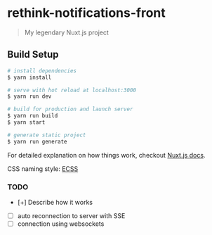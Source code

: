 # rethink-notifications-front

> My legendary Nuxt.js project

## Build Setup

``` bash
# install dependencies
$ yarn install

# serve with hot reload at localhost:3000
$ yarn run dev

# build for production and launch server
$ yarn run build
$ yarn start

# generate static project
$ yarn run generate
```

For detailed explanation on how things work, checkout [Nuxt.js docs](https://nuxtjs.org).


CSS naming style: [ECSS](https://ecss.io)

### TODO

* [+] Describe how it works
* [ ] auto reconnection to server with SSE
* [ ] connection using websockets
